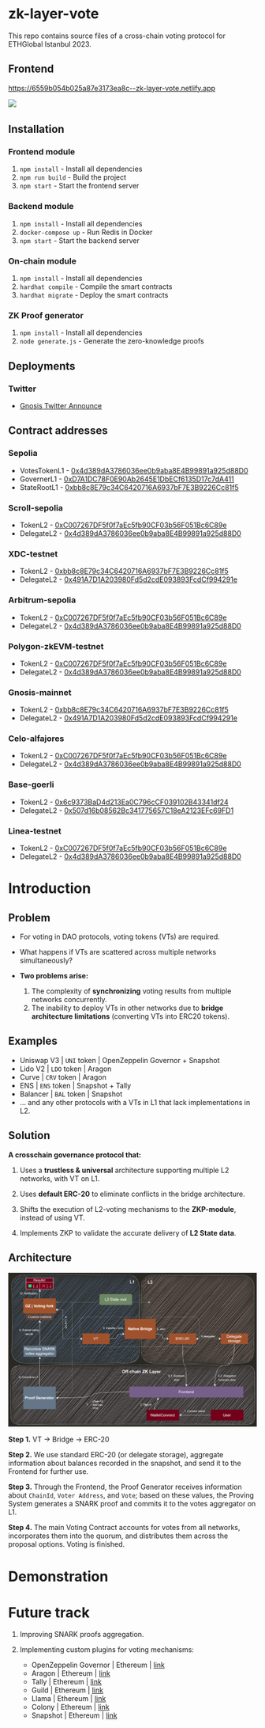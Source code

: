 # zk-layer-vote

This repo contains source files of a cross-chain voting protocol for ETHGlobal Istanbul 2023.

## Frontend
https://6559b054b025a87e3173ea8c--zk-layer-vote.netlify.app

[![](https://img.youtube.com/vi/N18IXQyNN14/0.jpg)](https://www.youtube.com/watch?v=N18IXQyNN14 "zkvote demo")

## Installation

### Frontend module
1. `npm install` - Install all dependencies
2. `npm run build` - Build the project
3. `npm start` - Start the frontend server

### Backend module
1. `npm install` - Install all dependencies
2. `docker-compose up` - Run Redis in Docker
3. `npm start` - Start the backend server

### On-chain module
1. `npm install` - Install all dependencies
2. `hardhat compile` - Compile the smart contracts
3. `hardhat migrate` - Deploy the smart contracts

### ZK Proof generator
1. `npm install` - Install all dependencies
2. `node generate.js` - Generate the zero-knowledge proofs

## Deployments

### Twitter

- [Gnosis Twitter Announce](https://twitter.com/Hilaymanai/status/1726068600484598095)

## Contract addresses

### Sepolia
- VotesTokenL1 - [0x4d389dA3786036ee0b9aba8E4B99891a925d88D0](https://sepolia.etherscan.io/address/0x4d389dA3786036ee0b9aba8E4B99891a925d88D0)
- GovernerL1 - [0xD7A1DC78F0E90Ab2645E1DbECf6135D17c7dA411](https://sepolia.etherscan.io/address/0xD7A1DC78F0E90Ab2645E1DbECf6135D17c7dA411)
- StateRootL1 - [0xbb8c8E79c34C6420716A6937bF7E3B9226Cc81f5](https://sepolia.etherscan.io/address/0xbb8c8E79c34C6420716A6937bF7E3B9226Cc81f5)

### Scroll-sepolia
- TokenL2 - [0xC007267DF5f0f7aEc5fb90CF03b56F051Bc6C89e](https://sepolia-blockscout.scroll.io/address/0xC007267DF5f0f7aEc5fb90CF03b56F051Bc6C89e)
- DelegateL2 - [0x4d389dA3786036ee0b9aba8E4B99891a925d88D0](https://sepolia-blockscout.scroll.io/address/0x4d389dA3786036ee0b9aba8E4B99891a925d88D0)

### XDC-testnet
- TokenL2 - [0xbb8c8E79c34C6420716A6937bF7E3B9226Cc81f5](https://explorer.apothem.network/address/0xbb8c8E79c34C6420716A6937bF7E3B9226Cc81f5#transactions)
- DelegateL2 - [0x491A7D1A203980Fd5d2cdE093893FcdCf994291e](https://explorer.apothem.network/address/0x491A7D1A203980Fd5d2cdE093893FcdCf994291e#internalTransactions)

### Arbitrum-sepolia
- TokenL2 - [0xC007267DF5f0f7aEc5fb90CF03b56F051Bc6C89e](https://sepolia.arbiscan.io/address/0xc007267df5f0f7aec5fb90cf03b56f051bc6c89e)
- DelegateL2 - [0x4d389dA3786036ee0b9aba8E4B99891a925d88D0](https://sepolia.arbiscan.io/address/0x4d389dA3786036ee0b9aba8E4B99891a925d88D0)

### Polygon-zkEVM-testnet
- TokenL2 - [0xC007267DF5f0f7aEc5fb90CF03b56F051Bc6C89e](https://testnet-zkevm.polygonscan.com/address/0xc007267df5f0f7aec5fb90cf03b56f051bc6c89e)
- DelegateL2 - [0x4d389dA3786036ee0b9aba8E4B99891a925d88D0](https://testnet-zkevm.polygonscan.com/address/0x4d389dA3786036ee0b9aba8E4B99891a925d88D0)

### Gnosis-mainnet
- TokenL2 - [0xbb8c8E79c34C6420716A6937bF7E3B9226Cc81f5](https://gnosisscan.io/address/0xbb8c8E79c34C6420716A6937bF7E3B9226Cc81f5)
- DelegateL2 - [0x491A7D1A203980Fd5d2cdE093893FcdCf994291e](https://gnosisscan.io/address/0x491A7D1A203980Fd5d2cdE093893FcdCf994291e)

### Celo-alfajores
- TokenL2 - [0xC007267DF5f0f7aEc5fb90CF03b56F051Bc6C89e](https://alfajores.celoscan.io/address/0xC007267DF5f0f7aEc5fb90CF03b56F051Bc6C89e)
- DelegateL2 - [0x4d389dA3786036ee0b9aba8E4B99891a925d88D0](https://alfajores.celoscan.io/address/0x4d389dA3786036ee0b9aba8E4B99891a925d88D0)

### Base-goerli
- TokenL2 - [0x6c9373BaD4d213Ea0C796cCF039102B43341df24](https://goerli.basescan.org/address/0x6c9373bad4d213ea0c796ccf039102b43341df24)
- DelegateL2 - [0x507d16b08562Bc341775657C18eA2123EFc69FD1](https://goerli.basescan.org/address/0x507d16b08562Bc341775657C18eA2123EFc69FD1)

### Linea-testnet
- TokenL2 - [0xC007267DF5f0f7aEc5fb90CF03b56F051Bc6C89e](https://goerli.lineascan.build/address/0xc007267df5f0f7aec5fb90cf03b56f051bc6c89e)
- DelegateL2 - [0x4d389dA3786036ee0b9aba8E4B99891a925d88D0](https://goerli.lineascan.build/address/0x4d389da3786036ee0b9aba8e4b99891a925d88d0)

# Introduction

## Problem

- For voting in DAO protocols, voting tokens (VTs) are required.

- What happens if VTs are scattered across multiple networks simultaneously?

- **Two problems arise:**
    1. The complexity of **synchronizing** voting results from multiple networks concurrently.
    2. The inability to deploy VTs in other networks due to **bridge architecture limitations** (converting VTs into ERC20 tokens).

## Examples

- Uniswap V3 | `UNI` token | OpenZeppelin Governor + Snapshot
- Lido V2 | `LDO` token | Aragon
- Curve | `CRV` token | Aragon
- ENS | `ENS` token | Snapshot + Tally
- Balancer | `BAL` token | Snapshot
- … and any other protocols with a VTs in L1 that lack implementations in L2.

## Solution

**A crosschain governance protocol that:**

1. Uses a **trustless & universal** architecture supporting multiple L2 networks, with VT on L1.

2. Uses **default ERC-20** to eliminate conflicts in the bridge architecture.

3. Shifts the execution of L2-voting mechanisms to the **ZKP-module**, instead of using VT.

4. Implements ZKP to validate the accurate delivery of **L2 State data**.

## Architecture

![ArchitectureScheme](Final.png)

**Step 1.** VT → Bridge → ERC-20

**Step 2.** We use standard ERC-20 (or delegate storage), aggregate information about balances recorded in the snapshot, and send it to the Frontend for further use.

**Step 3.** Through the Frontend, the Proof Generator receives information about `ChainId`, `Voter Address`, and `Vote`; based on these values, the Proving System generates a SNARK proof and commits it to the votes aggregator on L1.

**Step 4.** The main Voting Contract accounts for votes from all networks, incorporates them into the quorum, and distributes them across the proposal options. Voting is finished.

# Demonstration




# Future track

1. Improving SNARK proofs aggregation.

2. Implementing custom plugins for voting mechanisms:
    - OpenZeppelin Governor | Ethereum | [link](https://docs.openzeppelin.com/contracts/4.x/api/governance)
    - Aragon | Ethereum | [link](https://aragon.org/)
    - Tally | Ethereum | [link](https://www.tally.xyz/)
    - Guild | Ethereum | [link](https://guild.xyz/)
    - Llama | Ethereum | [link](https://llama.xyz/)
    - Colony | Ethereum | [link](https://colony.io/)
    - Snapshot | Ethereum | [link](https://snapshot.org/#/)